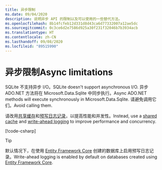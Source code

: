 ```yaml
---
title: 异步限制
ms.date: 09/04/2020
description: 说明异步 API 的限制以及可以使用的一些替代方法。
ms.openlocfilehash: 8b14fcfeb12d331d8d43ca6d77332007a12ae5dc
ms.sourcegitcommit: 0c3ce6d2e7586d925a30f231f32046b7b3934acb
ms.translationtype: HT
ms.contentlocale: zh-CN
ms.lasthandoff: 09/08/2020
ms.locfileid: "89515990"
---
```

# <a name="async-limitations"></a><span data-ttu-id="ab8e9-103">异步限制</span><span class="sxs-lookup"><span data-stu-id="ab8e9-103">Async limitations</span></span>

<span data-ttu-id="ab8e9-104">SQLite 不支持异步 I/O。</span><span class="sxs-lookup"><span data-stu-id="ab8e9-104">SQLite doesn't support asynchronous I/O.</span></span> <span data-ttu-id="ab8e9-105">异步 ADO.NET 方法将在 Microsoft.Data.Sqlite 中同步执行。</span><span class="sxs-lookup"><span data-stu-id="ab8e9-105">Async ADO.NET methods will execute synchronously in Microsoft.Data.Sqlite.</span></span> <span data-ttu-id="ab8e9-106">请避免调用它们。</span><span class="sxs-lookup"><span data-stu-id="ab8e9-106">Avoid calling them.</span></span>

<span data-ttu-id="ab8e9-107">请改用[共享缓存](connection-strings.md#cache)和[预写日志记录](https://www.sqlite.org/wal.html)，以提高性能和并发性。</span><span class="sxs-lookup"><span data-stu-id="ab8e9-107">Instead, use a [shared cache](connection-strings.md#cache) and [write-ahead logging](https://www.sqlite.org/wal.html) to improve performance and concurrency.</span></span>

[!code-csharp[](../../../../samples/snippets/standard/data/sqlite/AsyncSample/Program.cs?name=snippet_WAL)]

> [!TIP]
> <span data-ttu-id="ab8e9-108">默认情况下，在使用 [Entity Framework Core](/ef/core/) 创建的数据库上启用预写日志记录。</span><span class="sxs-lookup"><span data-stu-id="ab8e9-108">Write-ahead logging is enabled by default on databases created using [Entity Framework Core](/ef/core/).</span></span>
